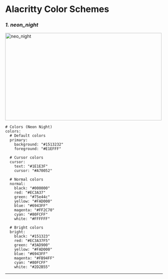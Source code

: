Alacritty Color Schemes
===

### *1. neon_night*

<img src="https://raw.githubusercontent.com/the-robot/dots/master/terminals/alacritty/screenshots/neon_night.png" alt="neo_night" width="500" height="280" />

```
# Colors (Neon Night)
colors:
  # Default colors
  primary:
    background: "#1513232"
    foreground: "#E1EFFF"

  # Cursor colors
  cursor:
    text: "#1E1E3F"
    cursor: "#A70052"

  # Normal colors
  normal:
    black: "#000000"
    red: "#EC3A37"
    green: "#75e44c"
    yellow: "#FAD000"
    blue: "#6943FF"
    magenta: "#FF2C70"
    cyan: "#80FCFF"
    white: "#FFFFFF"

  # Bright colors
  bright:
    black: "#151323"
    red: "#EC3A37F5"
    green: "#3AD900"
    yellow: "#FAD000"
    blue: "#6943FF"
    magenta: "#FB94FF"
    cyan: "#80FCFF"
    white: "#2D2B55"
```

---

